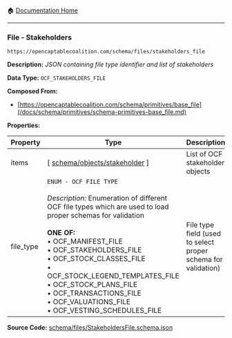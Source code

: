 :house: [Documentation Home](/README.md)

---

### File - Stakeholders

`https://opencaptablecoalition.com/schema/files/stakeholders_file`

**Description:** _JSON containing file type identifier and list of stakeholders_

**Data Type:** `OCF_STAKEHOLDERS_FILE`

**Composed From:**

- [https://opencaptablecoalition.com/schema/primitives/base_file](/docs/schema/primitives/schema-primitives-base_file.md)

**Properties:**

| Property  | Type                                                                                                                                                                                                                                                                                                                                                                                                                                                   | Description                                                   | Required   |
| --------- | ------------------------------------------------------------------------------------------------------------------------------------------------------------------------------------------------------------------------------------------------------------------------------------------------------------------------------------------------------------------------------------------------------------------------------------------------------ | ------------------------------------------------------------- | ---------- |
| items     | [ [schema/objects/stakeholder](/docs/schema/objects/schema-objects-stakeholder.md) ]                                                                                                                                                                                                                                                                                                                                                                   | List of OCF stakeholder objects                               | `REQUIRED` |
| file_type | `ENUM - OCF FILE TYPE`</br></br>_Description:_ Enumeration of different OCF file types which are used to load proper schemas for validation</br></br>**ONE OF:**</br>&bull; OCF_MANIFEST_FILE</br>&bull; OCF_STAKEHOLDERS_FILE</br>&bull; OCF_STOCK_CLASSES_FILE</br>&bull; OCF_STOCK_LEGEND_TEMPLATES_FILE</br>&bull; OCF_STOCK_PLANS_FILE</br>&bull; OCF_TRANSACTIONS_FILE</br>&bull; OCF_VALUATIONS_FILE</br>&bull; OCF_VESTING_SCHEDULES_FILE</br> | File type field (used to select proper schema for validation) | `REQUIRED` |

**Source Code:** [schema/files/StakeholdersFile.schema.json](/schema/files/StakeholdersFile.schema.json)
